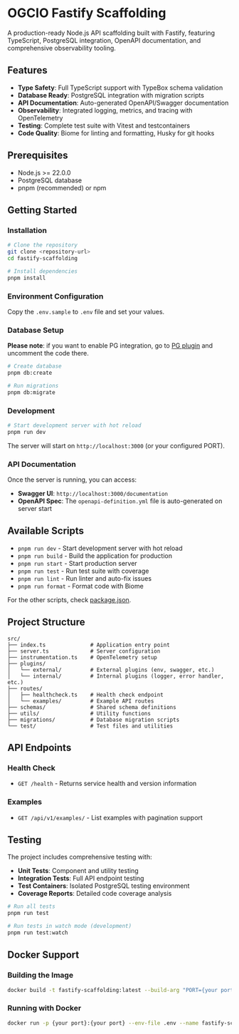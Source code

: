 # OGCIO Fastify Scaffolding

A production-ready Node.js API scaffolding built with Fastify, featuring TypeScript, PostgreSQL integration, OpenAPI documentation, and comprehensive observability tooling.

## Features

- **Type Safety**: Full TypeScript support with TypeBox schema validation
- **Database Ready**: PostgreSQL integration with migration scripts
- **API Documentation**: Auto-generated OpenAPI/Swagger documentation
- **Observability**: Integrated logging, metrics, and tracing with OpenTelemetry
- **Testing**: Complete test suite with Vitest and testcontainers
- **Code Quality**: Biome for linting and formatting, Husky for git hooks

## Prerequisites

- Node.js >= 22.0.0
- PostgreSQL database
- pnpm (recommended) or npm

## Getting Started

### Installation

```bash
# Clone the repository
git clone <repository-url>
cd fastify-scaffolding

# Install dependencies
pnpm install
```

### Environment Configuration

Copy the `.env.sample` to `.env` file and set your values.

### Database Setup

**Please note**: if you want to enable PG integration, go to [PG plugin](./src/plugins/external/pg.ts) and uncomment the code there.

```bash
# Create database
pnpm db:create

# Run migrations
pnpm db:migrate
```

### Development

```bash
# Start development server with hot reload
pnpm run dev
```

The server will start on `http://localhost:3000` (or your configured PORT).

### API Documentation

Once the server is running, you can access:

- **Swagger UI**: `http://localhost:3000/documentation`
- **OpenAPI Spec**: The `openapi-definition.yml` file is auto-generated on server start

## Available Scripts

- `pnpm run dev` - Start development server with hot reload
- `pnpm run build` - Build the application for production
- `pnpm run start` - Start production server
- `pnpm run test` - Run test suite with coverage
- `pnpm run lint` - Run linter and auto-fix issues
- `pnpm run format` - Format code with Biome

For the other scripts, check [package.json](package.json).

## Project Structure

```
src/
├── index.ts              # Application entry point
├── server.ts             # Server configuration
├── instrumentation.ts    # OpenTelemetry setup
├── plugins/
│   └── external/         # External plugins (env, swagger, etc.)
│   └── internal/         # Internal plugins (logger, error handler, etc.)
├── routes/
│   ├── healthcheck.ts    # Health check endpoint
│   └── examples/         # Example API routes
├── schemas/              # Shared schema definitions
├── utils/                # Utility functions
├── migrations/           # Database migration scripts
└── test/                 # Test files and utilities
```

## API Endpoints

### Health Check

- `GET /health` - Returns service health and version information

### Examples

- `GET /api/v1/examples/` - List examples with pagination support

## Testing

The project includes comprehensive testing with:

- **Unit Tests**: Component and utility testing
- **Integration Tests**: Full API endpoint testing
- **Test Containers**: Isolated PostgreSQL testing environment
- **Coverage Reports**: Detailed code coverage analysis

```bash
# Run all tests
pnpm run test

# Run tests in watch mode (development)
pnpm run test:watch
```

## Docker Support

### Building the Image

```bash
docker build -t fastify-scaffolding:latest --build-arg "PORT={your port}" .
```

### Running with Docker

```bash
docker run -p {your port}:{your port} --env-file .env --name fastify-scaffolding --rm fastify-scaffolding:latest
```
